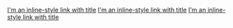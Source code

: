 [I'm an inline-style link with title](https://github.com/pingithefrosty/hello-world "hello world")
[I'm an inline-style link with title](https://github.com/pingithefrosty/patchwork "patchwork")
[I'm an inline-style link with title](https://github.com/pingithefrosty/git-lesson-repository "git lesson repository")